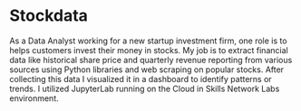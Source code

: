# Stockdata
As a Data Analyst working for a new startup investment firm, one role is to helps customers invest their money in stocks. My job is to extract financial data like historical share price and quarterly revenue reporting from various sources using Python libraries and web scraping on popular stocks. After collecting this data I visualized it in a dashboard to identify patterns or trends. I utilized JupyterLab running on the Cloud in Skills Network Labs environment.
